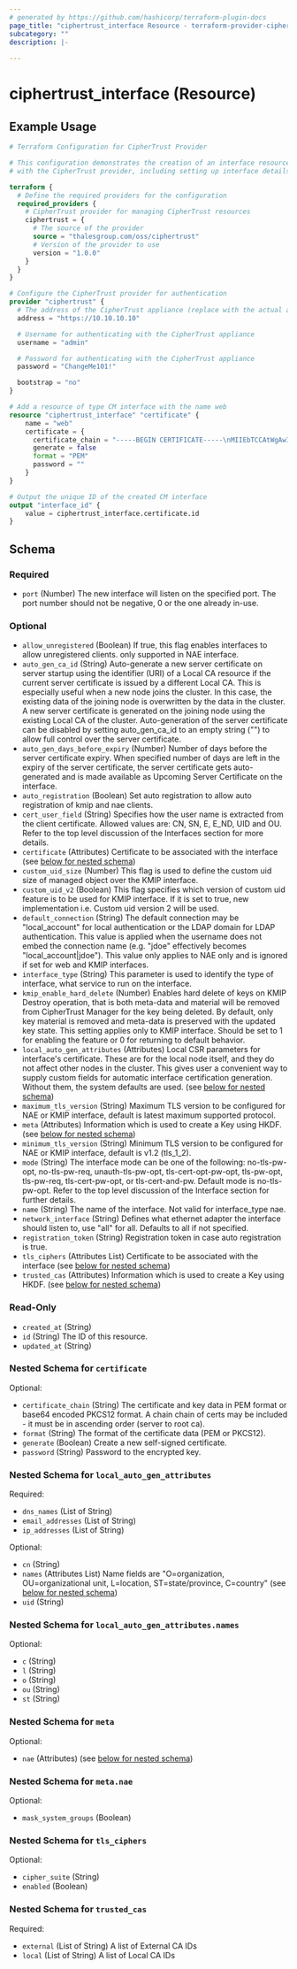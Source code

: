 ```yaml
---
# generated by https://github.com/hashicorp/terraform-plugin-docs
page_title: "ciphertrust_interface Resource - terraform-provider-ciphertrust"
subcategory: ""
description: |-
  
---
```


# ciphertrust_interface (Resource)



## Example Usage

```terraform
# Terraform Configuration for CipherTrust Provider

# This configuration demonstrates the creation of an interface resource
# with the CipherTrust provider, including setting up interface details.

terraform {
  # Define the required providers for the configuration
  required_providers {
    # CipherTrust provider for managing CipherTrust resources
    ciphertrust = {
      # The source of the provider
      source = "thalesgroup.com/oss/ciphertrust"
      # Version of the provider to use
      version = "1.0.0"
    }
  }
}

# Configure the CipherTrust provider for authentication
provider "ciphertrust" {
  # The address of the CipherTrust appliance (replace with the actual address)
  address = "https://10.10.10.10"

  # Username for authenticating with the CipherTrust appliance
  username = "admin"

  # Password for authenticating with the CipherTrust appliance
  password = "ChangeMe101!"

  bootstrap = "no"
}

# Add a resource of type CM interface with the name web
resource "ciphertrust_interface" "certificate" {
    name = "web"
    certificate = {
      certificate_chain = "-----BEGIN CERTIFICATE-----\nMIIEbTCCAtWgAwIBAgIIYmL8wAp4ZjgwDQYJKoZIhvcNAQELBQAwbDEgMB4GA1UE\nAxMXcnN5c2xvZy50aGFsZXNncm91cC5jb20xDDAKBgNVBAsTA0NQTDEPMA0GA1UE\nChMGVGhhbGVzMQ8wDQYDVQQHEwZBdXN0aW4xCzAJBgNVBAgTAlRYMQswCQYDVQQG\nEwJVUzAeFw0yMjA0MjIxOTA2NDFaFw0yNTAxMTYxOTA2NDVaMGsxHzAdBgNVBAMT\nFmNsaWVudC50aGFsZXNncm91cC5jb20xDDAKBgNVBAsTA0NQTDEPMA0GA1UEChMG\nVGhhbGVzMQ8wDQYDVQQHEwZBdXN0aW4xCzAJBgNVBAgTAlRYMQswCQYDVQQGEwJV\nUzCCASIwDQYJKoZIhvcNAQEBBQADggEPADCCAQoCggEBAKfb1Oz+tul2Grxz/J2x\n1MBIOjiHJj+d74Bi0VfTZ/xHMCw5pf6xI3AXVw+hukh/qHM0qAZ1yyOm8PZ155oP\nTuN62c1ZwkV2c0XvHrjpbK9iIF4zP0y+X23B3eQt7XE3zIiaPmF5+CAMWgPXM1ZR\nHyE5qhT7wpGGtNsRVWYepz0XTbPwRdFZe8IeMXIrfiLlONJCLX9ueqR1Ec73QK/e\n4SVDJHvNwuzXo1BFRnVh+mLjQFmA+GVsYw61cbn2tT5T+1lrpPd7ZhZ7AI2XX6T9\nua3oZXwHNJ9m8Zh+H+qOj4IR/zKZjKszHn8wVBJlSZZ8ieXoVpzp+VHbMG1wVqJo\nBLECAwEAAaOBkzCBkDAMBgNVHRMBAf8EAjAAMB0GA1UdJQQWMBQGCCsGAQUFBwMC\nBggrBgEFBQcDATAhBgNVHREEGjAYghZjbGllbnQudGhhbGVzZ3JvdXAuY29tMB0G\nA1UdDgQWBBS/vJGs7udewv1Lz2/G8T4hbjQn5TAfBgNVHSMEGDAWgBTMv+bTbkR0\nnBUoO7o0fazL6X4hjzANBgkqhkiG9w0BAQsFAAOCAYEAnPvw1qon5fusz+HJpXf8\nD0f4XzEcQf3MWGl1KyoTv43w+4cFH+32pi67fTb0Yu3F8AwbzM0G7WilIuIbfaDU\nh+Sy/XuczdAH2mJ2bhffRqaUD9/53WuMcuqLWj1TIQaUuf39nO6e9AGHTPLvT6ce\nJ0IAi4MR3Y00a+gJ6MeN/GFhbr3eHPveDSMVrKkaPemxO4cpz05SeTDtRobioPSq\nyBUtAYwr4g76mtHZGVvYP2+xgMC6vIuxMOZGfWuS78YT2tJ6Ubdsch5m86ZhkvTD\nGVYHKAHrMnIStzEI0r4+BodKm+zMnRsW0pHQMES9brB457GNXU8tl36K+v11n98F\nxX8jn8g//xX7ughI8mhtrmuHhlR9LIDUqW6fjeSym0dU24c1/n3/gfgRNgVAXCY+\n1Hh7oIYU/fvTzH7GFFOzBdbTmefKLJQ44M0BBZL9w9TSVzgRPPNDuihw+6L5X0cZ\nj9UYX/4b1RLVk9yC+NfgBbiiD6NU49vF6kNnjrvgDE5L\n-----END CERTIFICATE-----\n-----BEGIN RSA PRIVATE KEY-----\nMIIEpAIBAAKCAQEAp9vU7P626XYavHP8nbHUwEg6OIcmP53vgGLRV9Nn/EcwLDml\n/rEjcBdXD6G6SH+oczSoBnXLI6bw9nXnmg9O43rZzVnCRXZzRe8euOlsr2IgXjM/\nTL5fbcHd5C3tcTfMiJo+YXn4IAxaA9czVlEfITmqFPvCkYa02xFVZh6nPRdNs/BF\n0Vl7wh4xcit+IuU40kItf256pHURzvdAr97hJUMke83C7NejUEVGdWH6YuNAWYD4\nZWxjDrVxufa1PlP7WWuk93tmFnsAjZdfpP25rehlfAc0n2bxmH4f6o6PghH/MpmM\nqzMefzBUEmVJlnyJ5ehWnOn5UdswbXBWomgEsQIDAQABAoIBAQCmMPqRYmbKooo6\nB0QXBVg0v84U5Yoy9jWIEU5e/Ao6Nmk1gCYfElaZxiIGcgMzgGDRH1M0gi+Lrt9n\nxLh3Say7gIhfzfyQNYRPuz3ZqhJXWnndijOj0eA9lPIR1n7911cD8GLOs6m8YT5G\nCyziyxJdHPCOMe0jlBE/y9uXbcX6rptAWwQWBmS/3XDMd/PTeDITU+UEFtuojdc7\nC5XkHEgg6mV/x8aVjNu36fu/DQ3rvHXgQG34PRmenB2GR+cl5ZtzyZA7EaROjbtD\nXPXq7l1TUENdQPoB9hcu40RwYp+wpSlaHgk2QvvRn7SDZUA4maSxBvLJjBWJCHsi\nnyvfIgN5AoGBAMpbWKDKLvRohMVrzMM5A5AcfcsSYmqTAjDXE+S6jBjdt0/cMMbZ\nR9fSXhnPM2YiMU+LNjkyT0AAE5qZQdUBJyF1fOGPS+WEDliZShLpUECqOSE2JOH0\n8x/fYF1FQ2Pf8by2uB6GlmdfMd55VfMFIHjusRcI7s8YuFN0P8cFmUHjAoGBANRb\nUk6IgnXW4VPvS2OCiTyn4yxBha0awwauwt6HJuCQAUhteGTOJhvhPbKtdD4pUDEA\nlB9IaCGdQj5EL4g98g0+7s19Jt1DlG0d0HqGDQdhe9cE9yZI09hlE+5co6Ir1Q2I\nJzP4nM1DmVa1h9z4xMOB36tlPZ3dpIoPkRIp+1NbAoGAc4G60GU4cjiq+Qn0oscL\nmpo4z87ZsJ3jlT9f0qMNTzBX79TvXsIuOSqSnkbgvv7riM0dEX7/L7gbeJbcthpn\nXLj0pMgn+YXsrnQpjSvyrEa+P4/pc7VfhiT6m6LqubreAOuHo50Ng0oabDR0dDjL\n9VvCaDSoJDynErP7p74xYiMCgYAxICMtScUsb5ZW7X+6OIN5Bbm3Dj1Xa158mEc6\nZXen8YhqcfCtGUeVoYi9YgUHMFV90I1zozN7uz6M2wdH9FSfndRusyofe7fFemU1\nQveWooWcm2h1cdmYMOHofYPZS1yRMdMn4bacgavidEJG60HRnKTaqKQVdiXPToSX\n+CBNCwKBgQC21qJby/9cEXhkUaPMEfTiRVMcDw9Ok0zGLFPFNkpNdTXyQg2rlztU\nP2TBsqOB74GZjfansVFPA/nHkh63ky16QzuBxnSe8qKOQCunN1va9vN02QpHD25m\nPOLFvwBWFMScOCHxIwNf+QGeeJp8gzntLw61SyuUqGbZ1yvMIM5Lgg==\n-----END RSA PRIVATE KEY-----\n-----BEGIN CERTIFICATE-----\nMIIEwTCCAymgAwIBAgIIYmLF5CG+O/4wDQYJKoZIhvcNAQELBQAwbDEgMB4GA1UE\nAxMXcnN5c2xvZy50aGFsZXNncm91cC5jb20xDDAKBgNVBAsTA0NQTDEPMA0GA1UE\nChMGVGhhbGVzMQ8wDQYDVQQHEwZBdXN0aW4xCzAJBgNVBAgTAlRYMQswCQYDVQQG\nEwJVUzAeFw0yMjA0MjIxNTEyMzdaFw0zMjA0MjAxNTEyNDVaMGwxIDAeBgNVBAMT\nF3JzeXNsb2cudGhhbGVzZ3JvdXAuY29tMQwwCgYDVQQLEwNDUEwxDzANBgNVBAoT\nBlRoYWxlczEPMA0GA1UEBxMGQXVzdGluMQswCQYDVQQIEwJUWDELMAkGA1UEBhMC\nVVMwggGiMA0GCSqGSIb3DQEBAQUAA4IBjwAwggGKAoIBgQDEGGVs3IpvFcGk7E75\nGD8GbWh3y8QrRWDSkGbjtYA/UDFESgd2cYK8tAimXYxYaCqYQ8Pk3n4YCzeYdtWr\nmMuDvlrOZzNChkMtnuBfDq2xxaLV1sw7ideSbhRs7b7wST0s2ZaaTZlBUm98kLa4\nfomhA21XfecKwIduN3mVYz8tv2wvGnz5LUA/VwQelMINJimnRFqjSlIdDnss4vZb\nMXJIUBcjGeCwHBKMx6iO+W8t4tVP2LHNEHal6+P1bYYP47SA4AaZKcCrajpDMJDh\nDAes0rFIhl4mr2s/F+OFOUWEPKWTzE9hgZJoOAyu+fjINR6nMim1rppnO56kLG3o\nLjWWR1CCwStHVL00RaQSShlGFwKEDym86sp4lb4Wq7YgAE2BM5F0QhqpSAsnp8sn\nKRYmgOuuak/YZXSSN6DBLdDAvlU7nnh9l4QVvmV+arzlRKarpSDGusThQfHxmAGe\nYLT2e6ImAkaT3qidweVFvVroAzlxVTcd0YWoqkhO389MsxECAwEAAaNnMGUwDwYD\nVR0TAQH/BAUwAwEB/zAiBgNVHREEGzAZghdyc3lzbG9nLnRoYWxlc2dyb3VwLmNv\nbTAPBgNVHQ8BAf8EBQMDBwYAMB0GA1UdDgQWBBTMv+bTbkR0nBUoO7o0fazL6X4h\njzANBgkqhkiG9w0BAQsFAAOCAYEAIjRlWUC9eTKkCR9k7mIwE6sjLkQqQo9CEEqX\nJhT5FChvxK/TlLb427a3B1glpo0DXXcOt/lA71zz69vg3FOlDNhP8ggIucl6qV+c\nG5eDIzV1XLPOIeyXmImg++/jojtofMJEciYyU0IGQ+3+2rKl3+4F8+yZQBRopP0b\nao9BD/IKH913NSKodkrivn5LSZqdOYi+yiFYUTPe1XA1OnI89E2xH4ZaX0g5Sxxw\nqWFu3LXrJUd9HQp6I7hvSHPtByPEWnj1WEVpdlXNuTRZl9Qewp+F2/4xiA0idftU\nySQlgX9teCgOwn4/TTxgy6v/kWhWJncMus0T71hUatgATQhqvkz/RH8ucNoKIDKl\nYezuXywR6To5/9SyhU4/z4etCMp+PJH8DQmiYQJB6xRvrNgS6dCbcYL4pWXuXCkv\nivzyv/K/G+7PHhgNLLxUZcKzpdxlaSTmtkxhgqwZ7nl/xX+ocrZLjohKHBFbFWLR\nSN09lRQcs7RbEpX/HDlIoOzok4KO\n-----END CERTIFICATE-----\n"
      generate = false
      format = "PEM"
      password = ""
    }
}

# Output the unique ID of the created CM interface
output "interface_id" {
    value = ciphertrust_interface.certificate.id
}
```

<!-- schema generated by tfplugindocs -->
## Schema

### Required

- `port` (Number) The new interface will listen on the specified port. The port number should not be negative, 0 or the one already in-use.

### Optional

- `allow_unregistered` (Boolean) If true, this flag enables interfaces to allow unregistered clients. only supported in NAE interface.
- `auto_gen_ca_id` (String) Auto-generate a new server certificate on server startup using the identifier (URI) of a Local CA resource if the current server certificate is issued by a different Local CA. This is especially useful when a new node joins the cluster. In this case, the existing data of the joining node is overwritten by the data in the cluster. A new server certificate is generated on the joining node using the existing Local CA of the cluster. Auto-generation of the server certificate can be disabled by setting auto_gen_ca_id to an empty string ("") to allow full control over the server certificate.
- `auto_gen_days_before_expiry` (Number) Number of days before the server certificate expiry. When specified number of days are left in the expiry of the server certificate, the server certificate gets auto-generated and is made available as Upcoming Server Certificate on the interface.
- `auto_registration` (Boolean) Set auto registration to allow auto registration of kmip and nae clients.
- `cert_user_field` (String) Specifies how the user name is extracted from the client certificate. Allowed values are: CN, SN, E, E_ND, UID and OU. Refer to the top level discussion of the Interfaces section for more details.
- `certificate` (Attributes) Certificate to be associated with the interface (see [below for nested schema](#nestedatt--certificate))
- `custom_uid_size` (Number) This flag is used to define the custom uid size of managed object over the KMIP interface.
- `custom_uid_v2` (Boolean) This flag specifies which version of custom uid feature is to be used for KMIP interface. If it is set to true, new implementation i.e. Custom uid version 2 will be used.
- `default_connection` (String) The default connection may be "local_account" for local authentication or the LDAP domain for LDAP authentication. This value is applied when the username does not embed the connection name (e.g. "jdoe" effectively becomes "local_account|jdoe"). This value only applies to NAE only and is ignored if set for web and KMIP interfaces.
- `interface_type` (String) This parameter is used to identify the type of interface, what service to run on the interface.
- `kmip_enable_hard_delete` (Number) Enables hard delete of keys on KMIP Destroy operation, that is both meta-data and material will be removed from CipherTrust Manager for the key being deleted. By default, only key material is removed and meta-data is preserved with the updated key state. This setting applies only to KMIP interface. Should be set to 1 for enabling the feature or 0 for returning to default behavior.
- `local_auto_gen_attributes` (Attributes) Local CSR parameters for interface's certificate. These are for the local node itself, and they do not affect other nodes in the cluster. This gives user a convenient way to supply custom fields for automatic interface certification generation. Without them, the system defaults are used. (see [below for nested schema](#nestedatt--local_auto_gen_attributes))
- `maximum_tls_version` (String) Maximum TLS version to be configured for NAE or KMIP interface, default is latest maximum supported protocol.
- `meta` (Attributes) Information which is used to create a Key using HKDF. (see [below for nested schema](#nestedatt--meta))
- `minimum_tls_version` (String) Minimum TLS version to be configured for NAE or KMIP interface, default is v1.2 (tls_1_2).
- `mode` (String) The interface mode can be one of the following: no-tls-pw-opt, no-tls-pw-req, unauth-tls-pw-opt, tls-cert-opt-pw-opt, tls-pw-opt, tls-pw-req, tls-cert-pw-opt, or tls-cert-and-pw. Default mode is no-tls-pw-opt. Refer to the top level discussion of the Interface section for further details.
- `name` (String) The name of the interface. Not valid for interface_type nae.
- `network_interface` (String) Defines what ethernet adapter the interface should listen to, use "all" for all. Defaults to all if not specified.
- `registration_token` (String) Registration token in case auto registration is true.
- `tls_ciphers` (Attributes List) Certificate to be associated with the interface (see [below for nested schema](#nestedatt--tls_ciphers))
- `trusted_cas` (Attributes) Information which is used to create a Key using HKDF. (see [below for nested schema](#nestedatt--trusted_cas))

### Read-Only

- `created_at` (String)
- `id` (String) The ID of this resource.
- `updated_at` (String)

<a id="nestedatt--certificate"></a>
### Nested Schema for `certificate`

Optional:

- `certificate_chain` (String) The certificate and key data in PEM format or base64 encoded PKCS12 format. A chain chain of certs may be included - it must be in ascending order (server to root ca).
- `format` (String) The format of the certificate data (PEM or PKCS12).
- `generate` (Boolean) Create a new self-signed certificate.
- `password` (String) Password to the encrypted key.


<a id="nestedatt--local_auto_gen_attributes"></a>
### Nested Schema for `local_auto_gen_attributes`

Required:

- `dns_names` (List of String)
- `email_addresses` (List of String)
- `ip_addresses` (List of String)

Optional:

- `cn` (String)
- `names` (Attributes List) Name fields are "O=organization, OU=organizational unit, L=location, ST=state/province, C=country" (see [below for nested schema](#nestedatt--local_auto_gen_attributes--names))
- `uid` (String)

<a id="nestedatt--local_auto_gen_attributes--names"></a>
### Nested Schema for `local_auto_gen_attributes.names`

Optional:

- `c` (String)
- `l` (String)
- `o` (String)
- `ou` (String)
- `st` (String)



<a id="nestedatt--meta"></a>
### Nested Schema for `meta`

Optional:

- `nae` (Attributes) (see [below for nested schema](#nestedatt--meta--nae))

<a id="nestedatt--meta--nae"></a>
### Nested Schema for `meta.nae`

Optional:

- `mask_system_groups` (Boolean)



<a id="nestedatt--tls_ciphers"></a>
### Nested Schema for `tls_ciphers`

Optional:

- `cipher_suite` (String)
- `enabled` (Boolean)


<a id="nestedatt--trusted_cas"></a>
### Nested Schema for `trusted_cas`

Required:

- `external` (List of String) A list of External CA IDs
- `local` (List of String) A list of Local CA IDs
